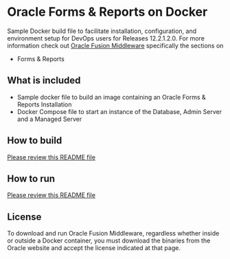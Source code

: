 Oracle Forms & Reports on Docker
==============================
Sample Docker build file to facilitate installation, configuration, and environment setup for DevOps users for Releases 12.2.1.2.0. For more information check out
[Oracle Fusion Middleware](http://www.oracle.com/technetwork/middleware/fusion-middleware/overview/index.html) specifically the sections on
- Forms & Reports

## What is included
- Sample docker file to build an image containing an Oracle Forms & Reports Installation 
- Docker Compose file to start an instance of the Database, Admin Server and a Managed Server

## How to build
[Please review this README file](dockerfiles/README.md)

## How to run
[Please review this README file](samples/README.md)

## License
To download and run Oracle Fusion Middleware, regardless whether inside or outside a Docker container, you must download the binaries from the Oracle website and accept the license indicated at that page.

